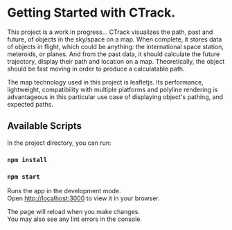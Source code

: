 # Getting Started with CTrack. 

This project is a work in progress...
CTrack visualizes the path, past and future, of objects in the sky/space on a map. 
When complete, it stores data of objects in flight, which could be anything: the international space station, meteroids, or planes. And from the past data, it should calculate the future trajectory, display their path and location on a map. Theoretically, the object should be fast moving in order to produce a calculatable path. 

The map technology used in this project is leafletjs. Its performance, lightweight, compatibility with multiple platforms and polyline rendering is advantageous in this particular use case of displaying object's pathing, and expected paths.

## Available Scripts

In the project directory, you can run:

### `npm install`

### `npm start`

Runs the app in the development mode.\
Open [http://localhost:3000](http://localhost:3000) to view it in your browser.

The page will reload when you make changes.\
You may also see any lint errors in the console.

